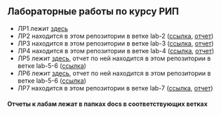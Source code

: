 ## Лабораторные работы по курсу РИП

* ЛР1 лежит [здесь](https://github.com/crueltycute/my-trello/tree/mind-map)
* ЛР2 находится в этом репозитории в ветке lab-2 ([ссылка](https://github.com/crueltycute/WEB-fall-2019/tree/lab-2), [отчет](https://github.com/crueltycute/WEB-fall-2019/blob/lab-2/docs/report.pdf))
* ЛР3 находится в этом репозитории в ветке lab-3 ([ссылка](https://github.com/crueltycute/WEB-fall-2019/tree/lab-3), [отчет](https://github.com/crueltycute/WEB-fall-2019/blob/lab-3/docs/report.pdf))
* ЛР4 находится в этом репозитории в ветке lab-4 ([ссылка](https://github.com/crueltycute/WEB-fall-2019/tree/lab-4), [отчет](https://github.com/crueltycute/WEB-fall-2019/blob/lab-4/docs/report.pdf))
* ЛР5 лежит [здесь](https://github.com/crueltycute/tp-1-sem/tree/WEB), отчет по ней находится в этом репозитории в ветке lab-5-6 ([ссылка](https://github.com/crueltycute/WEB-fall-2019/blob/lab-5-6/docs/РИП%20ЛР5%20отчет.pdf))
* ЛР6 лежит [здесь](https://github.com/crueltycute/tp-1-sem/tree/WEB), отчет по ней находится в этом репозитории в ветке lab-5-6 ([ссылка](https://github.com/crueltycute/WEB-fall-2019/blob/lab-5-6/docs/РИП%20ЛР6%20отчет.pdf))
* ЛР7 находится в этом репозитории в ветке lab-7 ([ссылка](https://github.com/crueltycute/WEB-fall-2019/tree/lab-7), [отчет](https://github.com/crueltycute/WEB-fall-2019/blob/lab-7/docs/РИП%20ЛР7%20отчет.pdf))

#### Отчеты к лабам лежат в папках docs в соответствующих ветках
